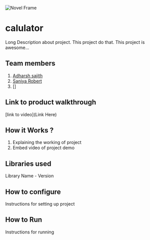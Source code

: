 
![Novel Frame](https://github.com/TH-Activities/saturday-hack-night-template/assets/90635335/4c26e8ac-2dd1-4d75-8e1a-9f7585e3b381)


# calulator
Long Description about project. This project do that. This project is awesome...
## Team members
1. [Adharsh sajith](https://github.com/TH-Activities/saturday-hack-night-template)
2. [Saniya Robert](https://github.com/TH-Activities/saturday-hack-night-template)
3. []
## Link to product walkthrough
[link to video](Link Here)
## How it Works ?
1. Explaining the working of project
2. Embed video of project demo
## Libraries used
Library Name - Version
## How to configure
Instructions for setting up project
## How to Run
Instructions for running